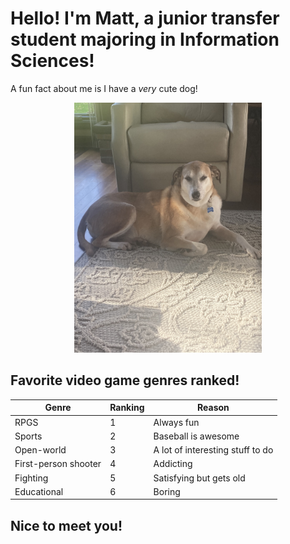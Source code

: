 # Hello! I'm Matt, a junior transfer student majoring in Information Sciences!
A fun fact about me is I have a _very_ cute dog!
<p align="center">
  <img src="Rosie.jpg" width="300" alt="Rosie Dog Picture"/>
  <br>
  <em></em>

## Favorite video game genres ranked!
| Genre  | Ranking| Reason |
|-------|-----|---------|
| RPGS  | 1| Always fun |
| Sports | 2  | Baseball is awesome |
| Open-world | 3| A lot of interesting stuff to do | 
| First-person shooter  | 4| Addicting |
| Fighting | 5| Satisfying but gets old|
| Educational | 6 | Boring |

## Nice to meet you!
